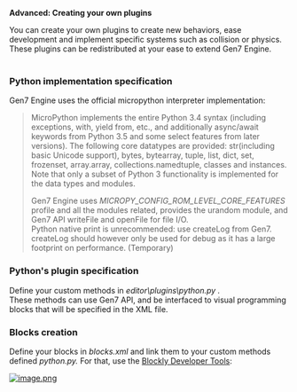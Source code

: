**Advanced: Creating your own plugins**

You can create your own plugins to create new behaviors, ease development and implement specific systems such as collision or physics.  
These plugins can be redistributed at your ease to extend Gen7 Engine.  
 

### Python implementation specification

Gen7 Engine uses the official micropython interpreter implementation:

> MicroPython implements the entire Python 3.4 syntax (including exceptions, with, yield from, etc., and additionally async/await keywords from Python 3.5 and some select features from later versions). The following core datatypes are provided: str(including basic Unicode support), bytes, bytearray, tuple, list, dict, set, frozenset, array.array, collections.namedtuple, classes and instances. Note that only a subset of Python 3 functionality is implemented for the data types and modules.  
>   
> Gen7 Engine uses _MICROPY\_CONFIG\_ROM\_LEVEL\_CORE\_FEATURES_ profile and all the modules related, provides the urandom module, and Gen7 API writeFile and openFile for file I/O.  
> Python native print is unrecommended: use createLog from Gen7. createLog should however only be used for debug as it has a large footprint on performance. (Temporary)

### Python's plugin specification

Define your custom methods in _editor\\plugins\\python.py ._  
These methods can use Gen7 API, and be interfaced to visual programming blocks that will be specified in the XML file.

### Blocks creation

Define your blocks in _blocks.xml_ and link them to your custom methods defined _python.py._ For that, use the [Blockly Developer Tools](https://blockly-demo.appspot.com/static/demos/blockfactory/index.html):

[![image.png](http://www.gen7.idpowered.com/forums/ips/uploads/monthly_2022_10/image.thumb.png.1155c698638f2ff54c12bdf98179a6ae.png)](http://www.gen7.idpowered.com/forums/ips/uploads/monthly_2022_10/image.png.ab99bbd2183ac77f1d1ee3af63f863f7.png)

